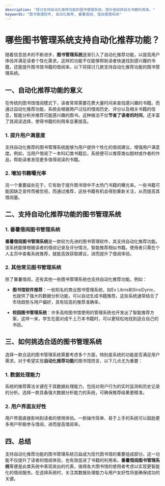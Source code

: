 ```yaml
---
description: "探讨支持自动化推荐功能的图书管理系统，提升借阅体验与书籍利用率。"
keywords: "图书管理软件, 自动化推荐, 番薯借阅, 借阅管理系统"
---
```

# 哪些图书管理系统支持自动化推荐功能？

随着信息技术的不断进步，**图书管理系统**逐渐引入了自动化推荐功能，以提高用户体验并满足读者个性化需求。这样的功能不仅能够帮助读者快速找到感兴趣的书籍，还能提升图书馆书籍的借阅率。以下将探讨几款支持自动化推荐功能的图书管理系统。

## 一、自动化推荐功能的意义

在传统的图书馆借阅模式下，读者常常需要花费大量时间来查找感兴趣的书籍。而通过自动化推荐功能，系统会根据用户过往的借阅历史、评分以及相关书籍的信息，智能分析并推荐可能感兴趣的图书。这种做法不仅**节省了读者的时间**，还丰富了其阅读选择，使得书籍的利用率显著提高。

### 1. 提升用户满意度

支持自动化推荐的图书管理系统能够为用户提供个性化的借阅建议，增强用户满意度。例如，当用户借阅了一本科幻类书籍后，系统便可以推荐类似题材或作者的作品，帮助读者发现更多值得阅读的书籍。 

### 2. 增加书籍曝光率

另一个重要益处在于，它有助于提升图书馆中不太热门书籍的曝光率。一些书籍可能因缺乏宣传而被忽视，而通过推荐，这些书籍有机会得到重新关注，从而提高其借阅量。

## 二、支持自动化推荐功能的图书管理系统

### 1. 番薯借阅图书管理系统

**番薯借阅图书管理系统**是一款较为先进的图书管理软件，其支持自动化推荐功能。该系统能够根据读者的借阅记录及评分情况，智能推荐相似书籍。使用者只需在个人主页中查看系统推荐，就能高效获取建议，进而提升了借阅体验。

### 2. 其他常见图书管理系统

除了番薯借阅，还有其他一些图书管理系统也支持自动化推荐功能。例如：

- **图书馆软件推荐**：一些知名的商业图书管理系统，如Ex Libris和SirsiDynix，也提供了强大的数据分析功能，可以自动生成书籍推荐。这些系统通常结合了市场趋势与用户偏好，具有较高的推荐准确率。
  
- **校园图书管理系统**：许多高校图书馆使用的管理系统也开发出了智能推荐方案，这样一来，学生在面对成千上万本书籍时，可以更轻松地找到适合自己的书目。

## 三、如何挑选合适的图书管理系统

选择一款合适的图书管理系统需要考虑多个方面，特别是系统的功能是否满足用户需求。对于希望实现**自动化推荐功能**的图书馆而言，以下几点尤为重要：

### 1. 数据处理能力

系统的推荐算法关键在于其数据处理能力，包括对用户行为的实时监测和历史记录的分析。选择一款具备强大数据分析能力的系统，可确保推荐结果更精准。

### 2. 用户界面友好性

用户界面直接影响到读者的使用体验。一款操作简单、易于上手的系统可以鼓励更多用户积极参与借阅，进而提高借阅率。

## 四、总结

支持自动化推荐功能的图书管理系统日益成为现代图书馆的重要组成部分。这一功能不仅提升了读者的借阅体验，也有效促进了书籍的利用率。**番薯借阅图书管理系统**等便是此类系统中表现突出的代表，值得各大图书馆的使用者考虑以实现更智能化的借阅服务。在选择系统时，关注其数据处理能力与用户友好性将是确保成功的关键。
